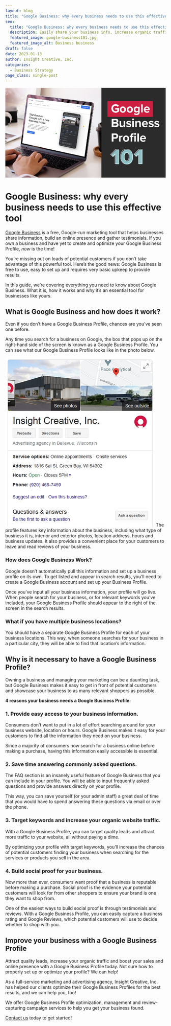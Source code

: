 ```yaml
---
layout: blog
title: "Google Business: why every business needs to use this effective tool"
seo:
  title: "Google Business: why every business needs to use this effective tool"
  description: Easily share your business info, increase organic traffic, grow your social proof and get found by potential customers with a Google Business Profile.
  featured_image: google-business101.jpg
  featured_image_alt: Business business
draft: false
date: 2023-01-13
author: Insight Creative, Inc.
categories:
  - Business Strategy
page_class: single-post
---
```


<img src="google-business101.jpg">

# Google Business: why every business needs to use this effective tool

[Google Business](https://www.google.com/business/) is a free, Google-run marketing tool that helps businesses share information, build an online presence and gather testimonials. If you own a business and have yet to create and optimize your Google Business Profile, *now* is the time!

You’re missing out on loads of potential customers if you don’t take advantage of this powerful tool. Here’s the good news: Google Business is free to use, easy to set up and requires very basic upkeep to provide results.

In this guide, we’re covering everything you need to know about Google Business. What it is, how it works and why it’s an essential tool for businesses like yours.

## What is Google Business and how does it work?

Even if you don’t have a Google Business Profile, chances are you’ve seen one before.

Any time you search for a business on Google, the box that pops up on the right-hand side of the screen is known as a Google Business Profile. You can see what our Google Business Profile looks like in the photo below.

<img src="insight-google-business-profile.jpg" class="mb-3">
The profile features key information about the business, including what type of business it is, interior and exterior photos, location address, hours and business updates. It also provides a convenient place for your customers to leave and read reviews of your business.

### How does Google Business Work?

Google doesn’t automatically pull this information and set up a business profile on its own. To get listed and appear in search results, you’ll need to create a Google Business account and set up your Business Profile.

Once you’ve input all your business information, your profile will go live. When people search for your business, or for relevant keywords you’ve included, your Google Business Profile should appear to the right of the screen in the search results.

### What if you have multiple business locations?

You should have a separate Google Business Profile for each of your business locations. This way, when someone searches for your business in a particular city, they will be able to find that location’s information.

## Why is it necessary to have a Google Business Profile?

Owning a business and managing your marketing can be a daunting task, but Google Business makes it easy to get in front of potential customers and showcase your business to as many relevant shoppers as possible.

**4 reasons your business needs a Google Business Profile:**

### 1. Provide easy access to your business information.

Consumers don’t want to put in a lot of effort searching around for your business website, location or hours. Google Business makes it easy for your customers to find all the information they need on your business.

Since a majority of consumers now search for a business online before making a purchase, having this information easily accessible is essential.

### 2. Save time answering commonly asked questions.

The FAQ section is an insanely useful feature of Google Business that you can include in your profile. You will be able to input frequently asked questions and provide answers directly on your profile.

This way, you can save yourself (or your admin staff) a great deal of time that you would have to spend answering these questions via email or over the phone.

### 3. Target keywords and increase your organic website traffic.

With a Google Business Profile, you can target quality leads and attract more traffic to your website, all without paying a dime.

By optimizing your profile with target keywords, you’ll increase the chances of potential customers finding your business when searching for the services or products you sell in the area.

### 4. Build social proof for your business.

Now more than ever, consumers want proof that a business is reputable before making a purchase. Social proof is the evidence your potential customers will look for from other shoppers to ensure your brand is one they want to shop from.

One of the easiest ways to build social proof is through testimonials and reviews. With a Google Business Profile, you can easily capture a business rating and Google Reviews, which potential customers will use to decide whether to shop with you.

## Improve your business with a Google Business Profile

Attract quality leads, increase your organic traffic and boost your sales and online presence with a Google Business Profile today. Not sure how to properly set up or optimize your profile? We can help!

As a full-service marketing and advertising agency, Insight Creative, Inc. has helped our clients optimize their Google Business Profiles for the best results, and we can help you, too!

We offer Google Business Profile optimization, management and review-capturing campaign services to help you get your business found.

[Contact us](https://insightcreative.com/contact/) today to get started!